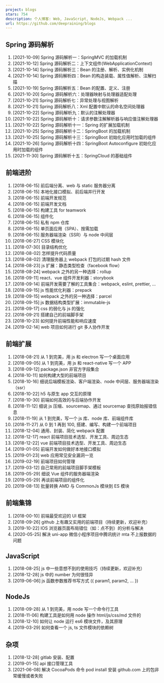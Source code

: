 ```yaml
---
project: blogs
stars: 754
description: 个人博客: Web, JavaScript, NodeJs, Webpack ...
url: https://github.com/deepraining/blogs
---
```


Spring 源码解析
-----------

1.  \[2021-10-09\] Spring 源码解析一：SpringMVC 的加载机制
2.  \[2021-10-12\] Spring 源码解析二：上下文组件(WebApplicationContext)
3.  \[2021-10-14\] Spring 源码解析三：Bean 的注册、解析、实例化机制
4.  \[2021-10-14\] Spring 源码解析四：Bean 的构造装载、属性值解析、注解扫描
5.  \[2021-10-19\] Spring 源码解析五：Bean 的配置、定义、注册
6.  \[2021-10-20\] Spring 源码解析六：处理器映射与处理器适配处理
7.  \[2021-10-21\] Spring 源码解析七：异常处理与视图解析
8.  \[2021-10-21\] Spring 源码解析八：Xml 配置中默认的命名空间处理器
9.  \[2021-10-22\] Spring 源码解析九：默认的注解处理器
10.  \[2021-10-22\] Spring 源码解析十：请求参数注解解析器与响应值注解处理器
11.  \[2021-10-22\] Spring 源码解析十一：Spring 的扩展加载机制
12.  \[2021-10-25\] Spring 源码解析十二：SpringBoot 的加载机制
13.  \[2021-10-25\] Spring 源码解析十三：SpringBoot 初始化应用时加载的组件
14.  \[2021-10-26\] Spring 源码解析十四：SpringBoot Autoconfigure 初始化应用时加载的组件
15.  \[2021-11-30\] Spring 源码解析十五：SpringCloud 的基础组件

前端进阶
----

1.  \[2018-06-15\] 前后端分离、web 与 static 服务器分离
2.  \[2018-06-15\] 本地化接口模拟、前后端并行开发
3.  \[2018-06-15\] 前端开发规范
4.  \[2018-06-15\] 前端开发文档
5.  \[2018-06-15\] 构建工具 for teamwork
6.  \[2018-06-15\] 组件化
7.  \[2018-06-15\] 私有 npm 仓库
8.  \[2018-06-15\] 单页面应用（SPA）、按需加载
9.  \[2018-06-15\] 服务器端渲染（SSR）与 node 中间层
10.  \[2018-06-27\] CSS 模块化
11.  \[2018-07-30\] 目录结构优化
12.  \[2018-08-02\] 怎样提升代码质量
13.  \[2018-08-02\] 清理服务器上 webpack 打包的过期 hash 文件
14.  \[2018-08-23\] js 扩展：静态类型检查（facebook flow）
15.  \[2018-08-24\] webpack 之外的另一种选择：rollup
16.  \[2018-09-11\] react、vue 组件开发利器：storybook
17.  \[2018-09-14\] 前端开发需要了解的工具集合：webpack, eslint, prettier, ...
18.  \[2018-09-15\] js 性能优化利器：prepack
19.  \[2018-09-15\] webpack 之外的另一种选择：parcel
20.  \[2018-09-15\] js 数据结构类型扩展：immutable-js
21.  \[2018-09-17\] css 的弱化与 js 的强化
22.  \[2018-09-21\] 搭建自己的前端脚手架
23.  \[2018-10-23\] 如何提升前端性能和响应速度
24.  \[2019-02-14\] web 项目如何进行 git 多人协作开发

前端扩展
----

1.  \[2018-08-21\] 从 1 到完美，用 js 和 electron 写一个桌面应用
2.  \[2018-09-05\] 从 1 到完美，用 js 和 react-native 写一个 APP
3.  \[2018-09-12\] package.json 非官方字段集合
4.  \[2018-10-11\] 如何构建大型的前端项目
5.  \[2018-10-16\] 细说后端模板渲染、客户端渲染、node 中间层、服务器端渲染（ssr）
6.  \[2018-10-22\] h5 与原生 app 交互的原理
7.  \[2018-10-30\] 前端如何高效的与后端协作开发
8.  \[2018-11-12\] 细说 js 压缩、sourcemap、通过 sourcemap 查找原始报错信息
9.  \[2018-11-19\] 从 1 到完美，写一个 js 库、node 库、前端组件库
10.  \[2018-11-27\] 从 0 到 1 再到 100, 搭建、编写、构建一个前端项目
11.  \[2018-12-04\] 通用、封装、简化 webpack 配置
12.  \[2018-12-17\] react 前端项目技术选型、开发工具、周边生态
13.  \[2018-12-22\] vue 前端项目技术选型、开发工具、周边生态
14.  \[2019-01-05\] 前端开发如何做好本地接口模拟
15.  \[2019-01-23\] web 应用常见安全漏洞一览
16.  \[2019-02-19\] 前端项目如何管理
17.  \[2019-03-12\] 自己常用的前端项目脚手架模板
18.  \[2019-05-29\] 细说 Vue 组件的服务器端渲染
19.  \[2019-05-29\] 再谈前端项目的组件化
20.  \[2019-08-13\] 批量转换 AMD 与 CommonJs 模块到 ES 模块

前端集锦
----

1.  \[2018-00-10\] 前端最受欢迎的 UI 框架
2.  \[2018-09-26\] github 上有趣又实用的前端项目（持续更新，欢迎补充）
3.  \[2019-10-22\] IOS 浏览器页面布局错位（如：点不到）的分析与解决
4.  \[2020-05-25\] 解决 uni-app 微信小程序项目中腾讯统计 mta 不上报数据的问题

JavaScript
----------

1.  \[2018-08-25\] js 中一些意想不到的使用技巧（持续更新，欢迎补充）
2.  \[2018-12-28\] js 中的 number 为何很怪异
3.  \[2019-06-06\] js 函数参数推荐书写方式 ({ param1, param2, ... })

NodeJs
------

1.  \[2018-09-28\] 从 1 到完美，用 node 写一个命令行工具
2.  \[2018-11-06\] 构建工具是如何用 node 操作 html/js/css/md 文件的
3.  \[2018-12-10\] 如何让 node 运行 es6 模块文件，及其原理
4.  \[2019-03-29\] 如何查看一个 js, ts 文件模块的依赖树

杂项
--

1.  \[2018-12-28\] gitlab 安装、配置
2.  \[2019-01-15\] api 接口管理工具
3.  \[2021-06-08\] 解决 CocoaPods 命令 pod install 安装 github.com 上的包非常缓慢或者失败
